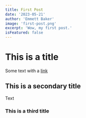 ```yaml
---
title: First Post
date: '2023-05-21'
author: 'Emmett Baker'
image: 'first-post.png'
excerpt: 'Wow, my first post.'
isFeatured: false
---
```


# This is a title

Some text with a [link](https://google.com)

## This is a secondary title

Text

### This is a third title
